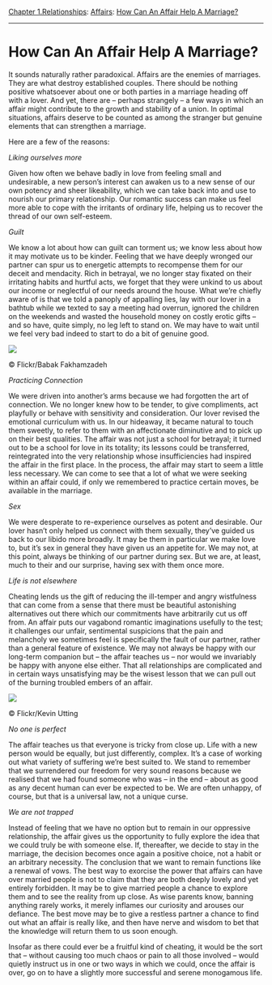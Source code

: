[Chapter 1.Relationships](https://www.theschooloflife.com/thebookoflife/category/relationships/): [Affairs](https://www.theschooloflife.com/thebookoflife/category/relationships/affairs/): [How Can An Affair Help A Marriage?](https://www.theschooloflife.com/thebookoflife/how-can-an-affair-help-a-marriage/)

* * *

# How Can An Affair Help A Marriage?

It sounds naturally rather paradoxical. Affairs are the enemies of marriages. They are what destroy established couples. There should be nothing positive whatsoever about one or both parties in a marriage heading off with a lover. And yet, there are – perhaps strangely – a few ways in which an affair might contribute to the growth and stability of a union. In optimal situations, affairs deserve to be counted as among the stranger but genuine elements that can strengthen a marriage.

Here are a few of the reasons:

_Liking ourselves more_

Given how often we behave badly in love from feeling small and undesirable, a new person’s interest can awaken us to a new sense of our own potency and sheer likeability, which we can take back into and use to nourish our primary relationship. Our romantic success can make us feel more able to cope with the irritants of ordinary life, helping us to recover the thread of our own self-esteem.

_Guilt_

We know a lot about how can guilt can torment us; we know less about how it may motivate us to be kinder. Feeling that we have deeply wronged our partner can spur us to energetic attempts to recompense them for our deceit and mendacity. Rich in betrayal, we no longer stay fixated on their irritating habits and hurtful acts, we forget that they were unkind to us about our income or neglectful of our needs around the house. What we’re chiefly aware of is that we told a panoply of appalling lies, lay with our lover in a bathtub while we texted to say a meeting had overrun, ignored the children on the weekends and wasted the household money on costly erotic gifts – and so have, quite simply, no leg left to stand on. We may have to wait until we feel very bad indeed to start to do a bit of genuine good.

 ![](https://www.theschooloflife.com/thebookoflife/wp-content/uploads/2018/09/14133957031_e0cb126579_z.jpg)

© Flickr/Babak Fakhamzadeh

_Practicing Connection_

We were driven into another’s arms because we had forgotten the art of connection. We no longer knew how to be tender, to give compliments, act playfully or behave with sensitivity and consideration. Our lover revised the emotional curriculum with us. In our hideaway, it became natural to touch them sweetly, to refer to them with an affectionate diminutive and to pick up on their best qualities. The affair was not just a school for betrayal; it turned out to be a school for love in its totality; its lessons could be transferred, reintegrated into the very relationship whose insufficiencies had inspired the affair in the first place. In the process, the affair may start to seem a little less necessary. We can come to see that a lot of what we were seeking within an affair could, if only we remembered to practice certain moves, be available in the marriage.

_Sex_

We were desperate to re-experience ourselves as potent and desirable. Our lover hasn’t only helped us connect with them sexually, they’ve guided us back to our libido more broadly. It may be them in particular we make love to, but it’s sex in general they have given us an appetite for. We may not, at this point, always be thinking of our partner during sex. But we are, at least, much to their and our surprise, having sex with them once more.

_Life is not elsewhere_

Cheating lends us the gift of reducing the ill-temper and angry wistfulness that can come from a sense that there must be beautiful astonishing alternatives out there which our commitments have arbitrarily cut us off from. An affair puts our vagabond romantic imaginations usefully to the test; it challenges our unfair, sentimental suspicions that the pain and melancholy we sometimes feel is specifically the fault of our partner, rather than a general feature of existence. We may not always be happy with our long-term companion but – the affair teaches us – nor would we invariably be happy with anyone else either. That all relationships are complicated and in certain ways unsatisfying may be the wisest lesson that we can pull out of the burning troubled embers of an affair.

 ![](https://www.theschooloflife.com/thebookoflife/wp-content/uploads/2018/09/4197249608_eee0f2719c_z-2.jpg)

© Flickr/Kevin Utting

_No one is perfect_

The affair teaches us that everyone is tricky from close up. Life with a new person would be equally, but just differently, complex. It’s a case of working out what variety of suffering we’re best suited to. We stand to remember that we surrendered our freedom for very sound reasons because we realised that we had found someone who was – in the end – about as good as any decent human can ever be expected to be. We are often unhappy, of course, but that is a universal law, not a unique curse.

_We are not trapped_

Instead of feeling that we have no option but to remain in our oppressive relationship, the affair gives us the opportunity to fully explore the idea that we could truly be with someone else. If, thereafter, we decide to stay in the marriage, the decision becomes once again a positive choice, not a habit or an arbitrary necessity. The conclusion that we want to remain functions like a renewal of vows. The best way to exorcise the power that affairs can have over married people is not to claim that they are both deeply lovely and yet entirely forbidden. It may be to give married people a chance to explore them and to see the reality from up close. As wise parents know, banning anything rarely works, it merely inflames our curiosity and arouses our defiance. The best move may be to give a restless partner a chance to find out what an affair is really like, and then have nerve and wisdom to bet that the knowledge will return them to us soon enough.

Insofar as there could ever be a fruitful kind of cheating, it would be the sort that – without causing too much chaos or pain to all those involved – would quietly instruct us in one or two ways in which we could, once the affair is over, go on to have a slightly more successful and serene monogamous life.
